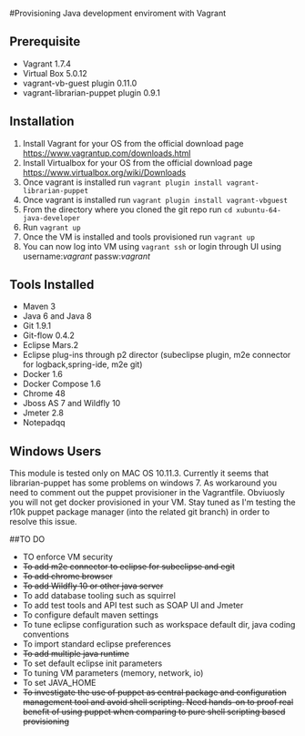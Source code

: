 #Provisioning Java development enviroment with Vagrant
## Prerequisite
* Vagrant  1.7.4
* Virtual Box  5.0.12
* vagrant-vb-guest plugin 0.11.0
* vagrant-librarian-puppet plugin 0.9.1

## Installation 
1. Install Vagrant for your OS from the official download page https://www.vagrantup.com/downloads.html
2. Install Virtualbox for your OS from the official download page https://www.virtualbox.org/wiki/Downloads
3. Once vagrant is installed run ```vagrant plugin install vagrant-librarian-puppet```
4. Once vagrant is installed run ```vagrant plugin install vagrant-vbguest```
5. From the directory where you cloned the git repo run ```cd xubuntu-64-java-developer```
6. Run ```vagrant up```
7. Once the VM is installed and tools provisioned run ```vagrant up```
8. You can now log into VM using ```vagrant ssh``` or login through UI using username:*vagrant* passw:*vagrant*

## Tools Installed
* Maven 3 
* Java 6 and Java 8 
* Git 1.9.1
* Git-flow 0.4.2
* Eclipse Mars.2  
* Eclipse plug-ins through p2 director (subeclipse plugin, m2e connector for logback,spring-ide, m2e git)
* Docker 1.6 
* Docker Compose 1.6
* Chrome 48
* Jboss AS 7 and Wildfly 10
* Jmeter 2.8
* Notepadqq

## Windows Users
This module is tested only on MAC OS 10.11.3.
Currently it seems that librarian-puppet has some problems on windows 7. As workaround you need to comment out the puppet provisioner in the Vagrantfile. Obviuosly you will not get docker provisioned in your VM.
Stay tuned as I'm testing the r10k puppet package manager (into the related git branch) in order to resolve this issue.

##TO DO
* TO enforce VM security
* <s>To add m2e connector to eclipse for subeclipse and egit</s>
* <s>To add chrome browser</s>
* <s>To add Wildfly 10 or other java server</s>
* To add database tooling such as squirrel
* To add test tools and API test such as SOAP UI and Jmeter
* To configure default maven settings
* To tune eclipse configuration such as workspace default dir, java coding conventions
* To import standard eclipse preferences
* <s>To add multiple java runtime</s>
* To set default eclipse init parameters
* To tuning VM parameters (memory, network, io)
* To set JAVA_HOME
* <s>To investigate the use of puppet as central package and configuration management tool and avoid shell scripting. Need hands-on to proof real benefit of using puppet when comparing to pure shell scripting based provisioning</s>
